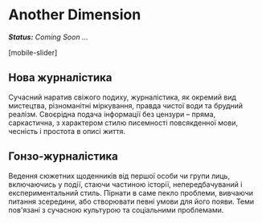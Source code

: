 
# Another Dimension

***Status:** Coming Soon ...*

[mobile-slider]

## **Нова журналістика**

Сучасний наратив свіжого подиху, журналістика, як окремий вид мистецтва, різноманітні міркування, правда чистої води та брудний реалізм. Своєрідна подача інформації без цензури – пряма, саркастична, з характером стилю писемності повсякденної мови, чесність і простота в описі життя.

## Гонзо-журналістика

Ведення сюжетних щоденників від першої особи чи групи лиць, включаючись у події, стаючи частиною історії, непередбачуваний і експериментальний стиль. Пірнати в саме пекло проблеми, вивчаючи питання зсередини, або створювати певні умови для його появи. Теми пов'язані з сучасною культурою та соціальними проблемами.